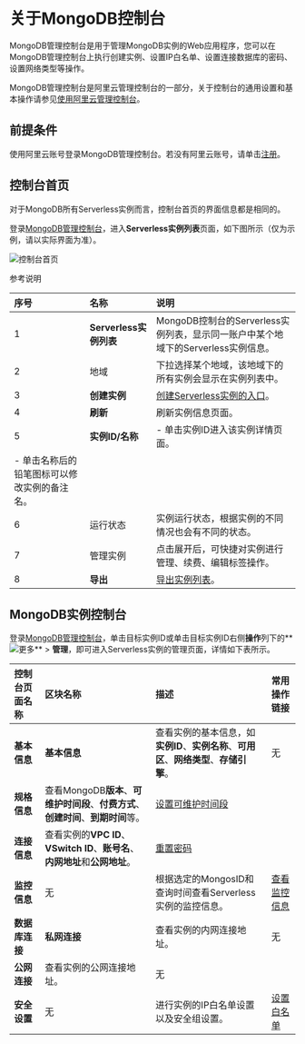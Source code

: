 # 关于MongoDB控制台

MongoDB管理控制台是用于管理MongoDB实例的Web应用程序，您可以在MongoDB管理控制台上执行创建实例、设置IP白名单、设置连接数据库的密码、设置网络类型等操作。

MongoDB管理控制台是阿里云管理控制台的一部分，关于控制台的通用设置和基本操作请参见[使用阿里云管理控制台](https://help.aliyun.com/document_detail/47605.html)。

## 前提条件

使用阿里云账号登录MongoDB管理控制台。若没有阿里云账号，请单击[注册](https://account.aliyun.com/register/register.htm)。

## 控制台首页

对于MongoDB所有Serverless实例而言，控制台首页的界面信息都是相同的。

登录[MongoDB管理控制台](https://mongodb.console.aliyun.com/)，进入**Serverless实例列表**页面，如下图所示（仅为示例，请以实际界面为准）。

![控制台首页](https://static-aliyun-doc.oss-cn-hangzhou.aliyuncs.com/assets/img/zh-CN/4415322061/p170762.png)

参考说明

|序号|名称|说明|
|:-|:-|:-|
|1|**Serverless实例列表**|MongoDB控制台的Serverless实例列表，显示同一账户中某个地域下的Serverless实例信息。|
|2|地域|下拉选择某个地域，该地域下的所有实例会显示在实例列表中。|
|3|**创建实例**|[创建Serverless实例的入口]()。|
|4|**刷新**|刷新实例信息页面。|
|5|**实例ID/名称**|-   单击实例ID进入该实例详情页面。
-   单击名称后的铅笔图标可以修改实例的备注名。 |
|6|运行状态|实例运行状态，根据实例的不同情况也会有不同的状态。|
|7|管理实例|点击展开后，可快捷对实例进行管理、续费、编辑标签操作。|
|8|**导出**|[导出实例列表](/cn.zh-CN/用户指南/实例管理/导出实例列表.md)。|

## MongoDB实例控制台

登录[MongoDB管理控制台](https://mongodb.console.aliyun.com/)，单击目标实例ID或单击目标实例ID右侧**操作**列下的**![更多](https://static-aliyun-doc.oss-cn-hangzhou.aliyuncs.com/assets/img/zh-CN/4415322061/p170797.png)** \> **管理**，即可进入Serverless实例的管理页面，详情如下表所示。

|控制台页面名称|区块名称|描述|常用操作链接|
|:------|:---|:-|:-----|
|**基本信息**|**基本信息**|查看实例的基本信息，如**实例ID**、**实例名称**、**可用区**、**网络类型**、**存储引擎**。|无|
|**规格信息**|查看MongoDB**版本**、**可维护时间段**、**付费方式**、**创建时间**、**到期时间**等。|[设置可维护时间段](/cn.zh-CN/用户指南/实例管理/设置可维护时间段.md)|
|**连接信息**|查看实例的**VPC ID**、**VSwitch ID**、**账号名**、**内网地址**和**公网地址**。|[重置密码]()|
|**监控信息**|无|根据选定的MongosID和查询时间查看Serverless实例的监控信息。|[查看监控信息](/cn.zh-CN/用户指南/监控与报警/查看监控信息.md)|
|**数据库连接**|**私网连接**|查看实例的内网连接地址。|无|
|**公网连接**|查看实例的公网连接地址。|无|
|**安全设置**|无|进行实例的IP白名单设置以及安全组设置。|[设置白名单]()|

